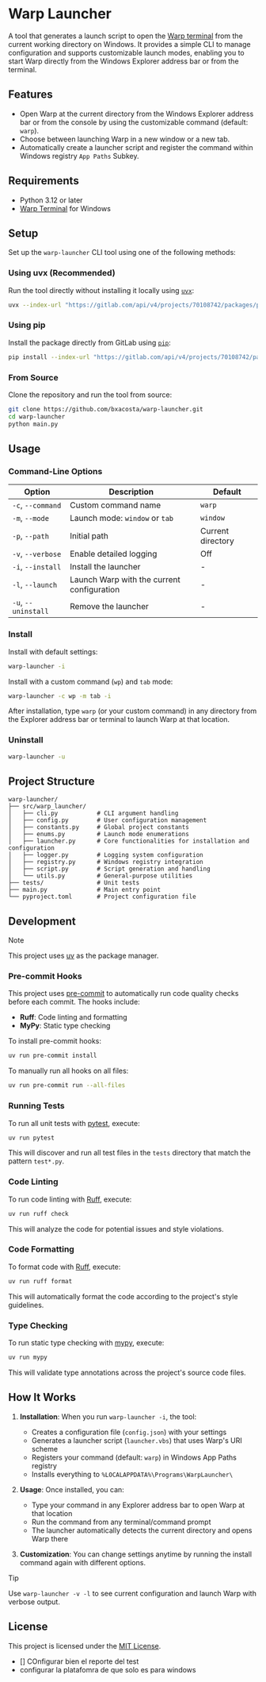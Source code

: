 # Warp Launcher

A tool that generates a launch script to open the [Warp terminal](https://www.warp.dev/) from the current working
directory on Windows. It provides a simple CLI to manage configuration and supports customizable launch modes,
enabling you to start Warp directly from the Windows Explorer address bar or from the terminal.

## Features

- Open Warp at the current directory from the Windows Explorer address bar or from the console by using the
  customizable command (default: `warp`).
- Choose between launching Warp in a new window or a new tab.
- Automatically create a launcher script and register the command within Windows registry `App Paths` Subkey.

## Requirements

- Python 3.12 or later
- [Warp Terminal](https://www.warp.dev/download) for Windows

## Setup

Set up the `warp-launcher` CLI tool using one of the following methods:

### Using uvx (Recommended)

Run the tool directly without installing it locally using [`uvx`](https://docs.astral.sh/uv/guides/tools/):

```bash
uvx --index-url "https://gitlab.com/api/v4/projects/70108742/packages/pypi/simple" warp-launcher
```

### Using pip

Install the package directly from GitLab using [`pip`](https://pip.pypa.io/en/stable/):

```bash
pip install --index-url "https://gitlab.com/api/v4/projects/70108742/packages/pypi/simple" warp-launcher
```

### From Source

Clone the repository and run the tool from source:

```bash
git clone https://github.com/bxacosta/warp-launcher.git
cd warp-launcher
python main.py
```

## Usage

### Command-Line Options

| Option              | Description                                | Default           |
|---------------------|--------------------------------------------|-------------------|
| `-c`, `--command`   | Custom command name                        | `warp`            |
| `-m`, `--mode`      | Launch mode: `window` or `tab`             | `window`          |
| `-p`, `--path`      | Initial path                               | Current directory |
| `-v`, `--verbose`   | Enable detailed logging                    | Off               |
| `-i`, `--install`   | Install the launcher                       | -                 |
| `-l`, `--launch`    | Launch Warp with the current configuration | -                 |
| `-u`, `--uninstall` | Remove the launcher                        | -                 |

### Install

Install with default settings:

```bash
warp-launcher -i
```

Install with a custom command (`wp`) and `tab` mode:

```bash
warp-launcher -c wp -m tab -i
```

After installation, type `warp` (or your custom command) in any directory from the Explorer address bar or terminal to
launch Warp at that location.

### Uninstall

```bash
warp-launcher -u
```

## Project Structure

```text
warp-launcher/
├── src/warp_launcher/
│   ├── cli.py           # CLI argument handling
│   ├── config.py        # User configuration management
│   ├── constants.py     # Global project constants
│   ├── enums.py         # Launch mode enumerations
│   ├── launcher.py      # Core functionalities for installation and configuration
│   ├── logger.py        # Logging system configuration
│   ├── registry.py      # Windows registry integration
│   ├── script.py        # Script generation and handling
│   └── utils.py         # General-purpose utilities
├── tests/               # Unit tests
├── main.py              # Main entry point
└── pyproject.toml       # Project configuration file

```

## Development

> [!NOTE]
> This project uses [uv](https://docs.astral.sh/uv/) as the package manager.

### Pre-commit Hooks

This project uses [pre-commit](https://pre-commit.com/) to automatically run code quality checks before each commit. The
hooks include:

- **Ruff**: Code linting and formatting
- **MyPy**: Static type checking

To install pre-commit hooks:

```bash
uv run pre-commit install
```

To manually run all hooks on all files:

```bash
uv run pre-commit run --all-files
```

### Running Tests

To run all unit tests with [pytest](https://docs.pytest.org/en/stable/index.html), execute:

```bash
uv run pytest
```

This will discover and run all test files in the `tests` directory that match the pattern `test*.py`.

### Code Linting

To run code linting with [Ruff](https://github.com/astral-sh/ruff), execute:

```bash
uv run ruff check
```

This will analyze the code for potential issues and style violations.

### Code Formatting

To format code with [Ruff](https://github.com/astral-sh/ruff), execute:

```bash
uv run ruff format
```

This will automatically format the code according to the project's style guidelines.

### Type Checking

To run static type checking with [mypy](https://mypy-lang.org/), execute:

```bash
uv run mypy
```

This will validate type annotations across the project's source code files.

## How It Works

1. **Installation**: When you run `warp-launcher -i`, the tool:
    - Creates a configuration file (`config.json`) with your settings
    - Generates a launcher script (`launcher.vbs`) that uses Warp's URI scheme
    - Registers your command (default: `warp`) in Windows App Paths registry
    - Installs everything to `%LOCALAPPDATA%\Programs\WarpLauncher\`

2. **Usage**: Once installed, you can:
    - Type your command in any Explorer address bar to open Warp at that location
    - Run the command from any terminal/command prompt
    - The launcher automatically detects the current directory and opens Warp there

3. **Customization**: You can change settings anytime by running the install command again with different options.

> [!TIP]
> Use `warp-launcher -v -l` to see current configuration and launch Warp with verbose output.

## License

This project is licensed under the [MIT License](LICENSE).

- [] COnfigurar bien el reporte del test
- configurar la platafomra de que solo es para windows
